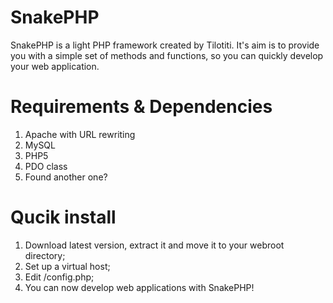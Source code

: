 SnakePHP
========

SnakePHP is a light PHP framework created by Tilotiti.
It's aim is to provide you with a simple set of methods and functions, so you can quickly develop your web application.


Requirements & Dependencies
========

1. Apache with URL rewriting
2. MySQL
3. PHP5
4. PDO class
5. Found another one?

Qucik install
========

1. Download latest version, extract it and move it to your webroot directory;
2. Set up a virtual host;
3. Edit /config.php;
4. You can now develop web applications with SnakePHP!
